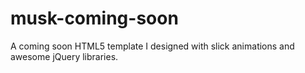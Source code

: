 # musk-coming-soon
A coming soon HTML5 template I designed with slick animations and awesome jQuery libraries.
